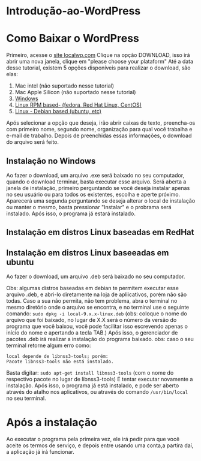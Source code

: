 # Introdução-ao-WordPress


# Como Baixar o WordPress
Primeiro, acesse o [site localwp.com](https://localwp.com)
Clique na opção DOWNLOAD, isso irá abrir uma nova janela, clique em "please choose your plataform"
Até a data desse tutorial, existem 5 opções disponíveis para realizar o download, são elas:

1. Mac intel (não suportado nesse tutorial)
2. Mac Apple Silicon (não suportado nesse tutorial)
3. [Windows](#Instalação-no-Windows)
4. [Linux RPM based- (fedora, Red Hat Linux, CentOS)](#Instalação-em-distros-Linux-baseadas-em-RedHat)
5. [Linux - Debian based (ubuntu, etc)](#Instalação-em-distros-Linux-baseeadas-em-ubuntu)

Após selecionar a opção que deseja, irão abrir caixas de texto, preencha-os com primeiro nome, segundo nome, organização para qual você trabalha e e-mail de trabalho.
Depois de preenchidas essas informações, o download do arquivo será feito.

## Instalação no Windows
Ao fazer o download, um arquivo .exe será baixado no seu computador, quando o download terminar, basta executar esse arquivo.
Será aberta a janela de instalação, primeiro perguntando se você deseja instalar apenas no seu usuário ou para todos os existentes, escolha e aperte próximo.
Aparecerá uma segunda perguntando se deseja alterar o local de instalação ou manter o mesmo, basta pressionar "Instalar" e o probrama será instalado.
Após isso, o programa já estará instalado.

## Instalação em distros Linux baseadas em RedHat

## Instalação em distros Linux baseeadas em ubuntu
Ao fazer o download, um arquivo .deb será baixado no seu computador.

Obs: algumas distros baseadas em debian te permitem executar esse arquivo .deb, e abri-lo diretamente  na loja de apliicativos, porém não são todas.
Caso a sua não permita, não tem problema, abra o terminal no mesmo diretório onde o arquivo se encontra, e no terminal use o seguinte comando: `sudo dpkg -i local-9.x.x-linux.deb`
(obs: coloque o nome do arquivo que foi baixado, no lugar de X.X será o número da versão do programa que você baixou, você pode facilitar isso escrevendo apenas o início do nome e apertando a tecla TAB.)
Após isso, o gerenciador de pacotes .deb irá realizar a instalação do programa baixado.
obs: caso o seu terminal retorne algum erro como:

```
local depende de libnss3-tools; porém:
Pacote libnss3-tools não está instalado.
```
Basta digitar:
`sudo apt-get install libnss3-tools` (com o nome do respectivo pacote no lugar de libnss3-tools)
E tentar executar novamente a instalação.
Após isso, o programa já está instalado, e pode ser aberto através do atalho nos aplicativos, ou através do comando `/usr/bin/local` no seu terminal.

# Após a instalação 
Ao executar o programa pela primeira vez, ele irá pedir para que você aceite os termos de serviço, e depois entre usando uma conta,a partira daí, a aplicação já irá funcionar.
